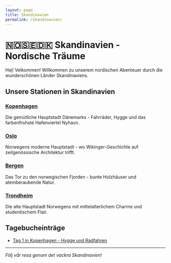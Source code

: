 ```yaml
---
layout: page
title: Skandinavien
permalink: /skandinavien/
---
```


# 🇳🇴🇸🇪🇩🇰 Skandinavien - Nordische Träume

Hej! Velkommen! Willkommen zu unserem nordischen Abenteuer durch die wunderschönen Länder Skandinaviens.

## Unsere Stationen in Skandinavien

### [Kopenhagen](kopenhagen/)

Die gemütliche Hauptstadt Dänemarks - Fahrräder, Hygge und das farbenfrohste Hafenviertel Nyhavn.

### [Oslo](oslo/)

Norwegens moderne Hauptstadt - wo Wikinger-Geschichte auf zeitgenössische Architektur trifft.

### [Bergen](bergen/)

Das Tor zu den norwegischen Fjorden - bunte Holzhäuser und atemberaubende Natur.

### [Trondheim](trondheim/)

Die alte Hauptstadt Norwegens mit mittelalterlichem Charme und studentischem Flair.

## Tagebucheinträge

- [Tag 1 in Kopenhagen - Hygge und Radfahren](kopenhagen/tag-1)

---

_Följ vår resa genom det vackra Skandinavien!_

